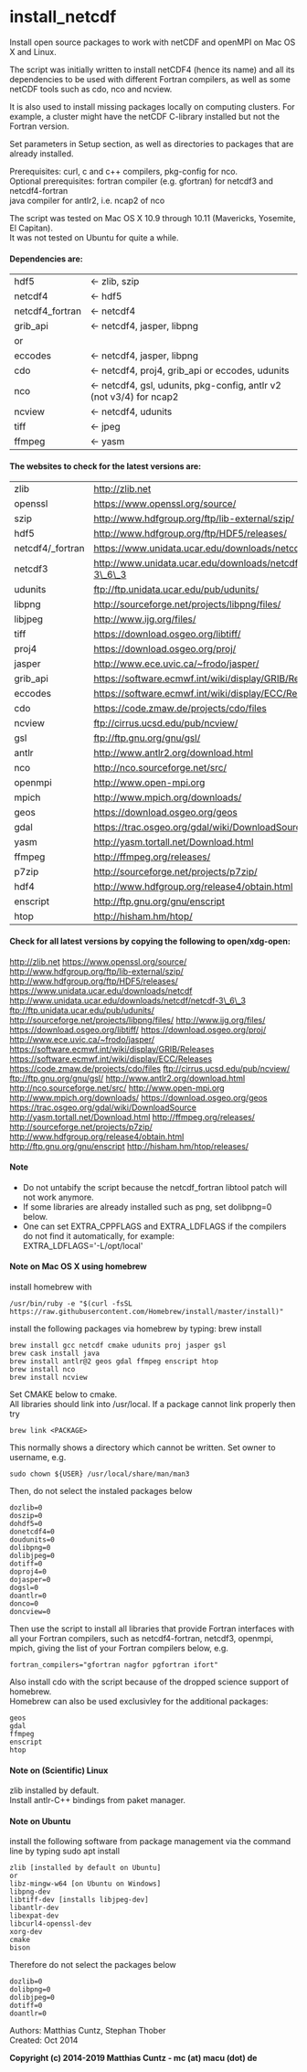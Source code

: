 # install_netcdf
Install open source packages to work with netCDF and openMPI on Mac OS X and Linux.

The script was initially written to install netCDF4 (hence its name) and all its
dependencies to be used with different Fortran compilers, as well as
some netCDF tools such as cdo, nco and ncview.

It is also used to install missing packages locally on computing
clusters. For example, a cluster might have the netCDF C-library
installed but not the Fortran version.

Set parameters in Setup section, as well as directories to packages that are already installed.

Prerequisites: curl, c and c++ compilers, pkg-config for nco.  
Optional prerequisites: fortran compiler (e.g. gfortran) for netcdf3 and netcdf4-fortran  
                       java compiler for antlr2, i.e. ncap2 of nco

The script was tested on Mac OS X 10.9 through 10.11 (Mavericks, Yosemite, El Capitan).  
It was not tested on Ubuntu for quite a while.

#### Dependencies are:

| | |
| --- | --- |
| hdf5 | <- zlib, szip |
| netcdf4 | <- hdf5 |
| netcdf4\_fortran | <- netcdf4 |
| grib\_api | <- netcdf4, jasper, libpng |
|    or | |
| eccodes | <- netcdf4, jasper, libpng |
| cdo | <- netcdf4, proj4, grib_api or eccodes, udunits |
| nco | <- netcdf4, gsl, udunits, pkg-config, antlr v2 (not v3/4) for ncap2 |
| ncview | <- netcdf4, udunits |
| tiff | <- jpeg |
| ffmpeg | <- yasm |

#### The websites to check for the latest versions are:

| | |
| --- | --- |
| zlib | http://zlib.net |
| openssl | https://www.openssl.org/source/ |
| szip | http://www.hdfgroup.org/ftp/lib-external/szip/ |
| hdf5 | http://www.hdfgroup.org/ftp/HDF5/releases/ |
| netcdf4/\_fortran | https://www.unidata.ucar.edu/downloads/netcdf |
| netcdf3 | http://www.unidata.ucar.edu/downloads/netcdf/netcdf-3\_6\_3 |
| udunits | ftp://ftp.unidata.ucar.edu/pub/udunits/ |
| libpng | http://sourceforge.net/projects/libpng/files/ |
| libjpeg | http://www.ijg.org/files/ |
| tiff | https://download.osgeo.org/libtiff/ |
| proj4 | https://download.osgeo.org/proj/ |
| jasper | http://www.ece.uvic.ca/~frodo/jasper/ |
| grib\_api | https://software.ecmwf.int/wiki/display/GRIB/Releases |
| eccodes | https://software.ecmwf.int/wiki/display/ECC/Releases |
| cdo | https://code.zmaw.de/projects/cdo/files |
| ncview | ftp://cirrus.ucsd.edu/pub/ncview/ |
| gsl | ftp://ftp.gnu.org/gnu/gsl/ |
| antlr | http://www.antlr2.org/download.html |
| nco | http://nco.sourceforge.net/src/ |
| openmpi | http://www.open-mpi.org |
| mpich | http://www.mpich.org/downloads/ |
| geos | https://download.osgeo.org/geos |
| gdal | https://trac.osgeo.org/gdal/wiki/DownloadSource |
| yasm | http://yasm.tortall.net/Download.html |
| ffmpeg | http://ffmpeg.org/releases/ |
| p7zip | http://sourceforge.net/projects/p7zip/ |
| hdf4 | http://www.hdfgroup.org/release4/obtain.html |
| enscript | http://ftp.gnu.org/gnu/enscript |
| htop | http://hisham.hm/htop/ |

#### Check for all latest versions by copying the following to open/xdg-open:

http://zlib.net https://www.openssl.org/source/ http://www.hdfgroup.org/ftp/lib-external/szip/ http://www.hdfgroup.org/ftp/HDF5/releases/ https://www.unidata.ucar.edu/downloads/netcdf http://www.unidata.ucar.edu/downloads/netcdf/netcdf-3\_6\_3 ftp://ftp.unidata.ucar.edu/pub/udunits/ http://sourceforge.net/projects/libpng/files/ http://www.ijg.org/files/ https://download.osgeo.org/libtiff/ https://download.osgeo.org/proj/ http://www.ece.uvic.ca/~frodo/jasper/ https://software.ecmwf.int/wiki/display/GRIB/Releases https://software.ecmwf.int/wiki/display/ECC/Releases https://code.zmaw.de/projects/cdo/files ftp://cirrus.ucsd.edu/pub/ncview/ ftp://ftp.gnu.org/gnu/gsl/ http://www.antlr2.org/download.html http://nco.sourceforge.net/src/ http://www.open-mpi.org http://www.mpich.org/downloads/ https://download.osgeo.org/geos https://trac.osgeo.org/gdal/wiki/DownloadSource http://yasm.tortall.net/Download.html http://ffmpeg.org/releases/ http://sourceforge.net/projects/p7zip/ http://www.hdfgroup.org/release4/obtain.html http://ftp.gnu.org/gnu/enscript http://hisham.hm/htop/releases/

#### Note

- Do not untabify the script because the netcdf_fortran libtool patch will not work anymore.
- If some libraries are already installed such as png, set dolibpng=0 below.
- One can set EXTRA_CPPFLAGS and EXTRA_LDFLAGS if the compilers do not find it automatically, for example:  
EXTRA_LDFLAGS='-L/opt/local'

#### Note on Mac OS X using homebrew

install homebrew with

    /usr/bin/ruby -e "$(curl -fsSL  https://raw.githubusercontent.com/Homebrew/install/master/install)"  

install the following packages via homebrew by typing: brew install <PACKAGE>

    brew install gcc netcdf cmake udunits proj jasper gsl
    brew cask install java
    brew install antlr@2 geos gdal ffmpeg enscript htop
    brew install nco
    brew install ncview

 Set CMAKE below to cmake.  
 All libraries should link into /usr/local. If a package cannot link properly then try
 
    brew link <PACKAGE>
 
 This normally shows a directory which cannot be written. Set owner to username, e.g.
 
    sudo chown ${USER} /usr/local/share/man/man3
 
 Then, do not select the instaled packages below
 
    dozlib=0
    doszip=0
    dohdf5=0
    donetcdf4=0
    doudunits=0
    dolibpng=0
    dolibjpeg=0
    dotiff=0
    doproj4=0
    dojasper=0
    dogsl=0
    doantlr=0
	donco=0
	doncview=0

 Then use the script to install all libraries that provide Fortran interfaces with all your Fortran compilers,
 such as netcdf4-fortran, netcdf3, openmpi, mpich, giving the list of your Fortran compilers below, e.g.
 
    fortran_compilers="gfortran nagfor pgfortran ifort"
 
 Also install cdo with the script because of the dropped science support of homebrew.  
 Homebrew can also be used exclusivley for the additional packages:
 
    geos
    gdal
    ffmpeg
    enscript
    htop

#### Note on (Scientific) Linux

 zlib installed by default.  
 Install antlr-C++ bindings from paket manager.

#### Note on Ubuntu

 install the following software from package management via the command line
 by typing sudo apt install <PACKAGE>
 
    zlib [installed by default on Ubuntu]
    or
    libz-mingw-w64 [on Ubuntu on Windows]
    libpng-dev
    libtiff-dev [installs libjpeg-dev]
    libantlr-dev
    libexpat-dev
    libcurl4-openssl-dev
    xorg-dev
    cmake
    bison
   
Therefore do not select the packages below
   
    dozlib=0
    dolibpng=0
    dolibjpeg=0
    dotiff=0
    doantlr=0

Authors: Matthias Cuntz, Stephan Thober  
Created: Oct 2014

**Copyright (c) 2014-2019 Matthias Cuntz - mc (at) macu (dot) de**
